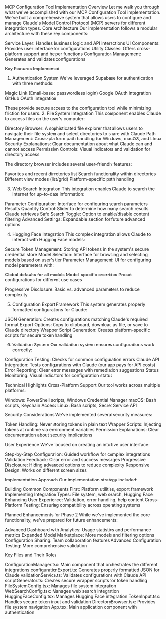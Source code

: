 MCP Configuration Tool Implementation Overview
Let me walk you through what we've accomplished with our MCP Configuration Tool implementation. We've built a comprehensive system that allows users to configure and manage Claude's Model Control Protocol (MCP) servers for different integration types.
Core Architecture
Our implementation follows a modular architecture with these key components:

Service Layer: Handles business logic and API interactions
UI Components: Provides user interface for configurations
Utility Classes: Offers cross-platform support and helper functions
Configuration Management: Generates and validates configurations

Key Features Implemented
1. Authentication System
We've leveraged Supabase for authentication with three methods:

Magic Link (Email-based passwordless login)
Google OAuth integration
GitHub OAuth integration

These provide secure access to the configuration tool while minimizing friction for users.
2. File System Integration
This component enables Claude to access files on the user's computer:

Directory Browser: A sophisticated file explorer that allows users to navigate their file system and select directories to share with Claude
Path Management: Cross-platform path handling for Windows, macOS, and Linux
Security Explanations: Clear documentation about what Claude can and cannot access
Permission Controls: Visual indicators and validation for directory access

The directory browser includes several user-friendly features:

Favorites and recent directories list
Search functionality within directories
Different view modes (list/grid)
Platform-specific path handling

3. Web Search Integration
This integration enables Claude to search the internet for up-to-date information:

Parameter Configuration: Interface for configuring search parameters
Results Quantity Control: Slider to determine how many search results Claude retrieves
Safe Search Toggle: Option to enable/disable content filtering
Advanced Settings: Expandable section for future advanced options

4. Hugging Face Integration
This complex integration allows Claude to interact with Hugging Face models:

Secure Token Management: Storing API tokens in the system's secure credential store
Model Selection: Interface for browsing and selecting models based on user's tier
Parameter Management: UI for configuring model parameters with:

Global defaults for all models
Model-specific overrides
Preset configurations for different use cases


Progressive Disclosure: Basic vs. advanced parameters to reduce complexity

5. Configuration Export Framework
This system generates properly formatted configurations for Claude:

JSON Generation: Creates configurations matching Claude's required format
Export Options: Copy to clipboard, download as file, or save to Claude directory
Wrapper Script Generation: Creates platform-specific scripts for secure token handling

6. Validation System
Our validation system ensures configurations work correctly:

Configuration Testing: Checks for common configuration errors
Claude API Integration: Tests configurations with Claude (our app pays for API costs)
Error Reporting: Clear error messages with remediation suggestions
Status Monitoring: Visual indicators for configuration status

Technical Highlights
Cross-Platform Support
Our tool works across multiple platforms:

Windows: PowerShell scripts, Windows Credential Manager
macOS: Bash scripts, Keychain Access
Linux: Bash scripts, Secret Service API

Security Considerations
We've implemented several security measures:

Token Handling: Never storing tokens in plain text
Wrapper Scripts: Injecting tokens at runtime via environment variables
Permission Explanations: Clear documentation about security implications

User Experience
We've focused on creating an intuitive user interface:

Step-by-Step Configuration: Guided workflow for complex integrations
Validation Feedback: Clear error and success messages
Progressive Disclosure: Hiding advanced options to reduce complexity
Responsive Design: Works on different screen sizes

Implementation Approach
Our implementation strategy included:

Building Common Components First: Platform utilities, export framework
Implementing Integration Types: File system, web search, Hugging Face
Enhancing User Experience: Validation, error handling, help content
Cross-Platform Testing: Ensuring compatibility across operating systems

Planned Enhancements for Phase 2
While we've implemented the core functionality, we've prepared for future enhancements:

Advanced Dashboard with Analytics: Usage statistics and performance metrics
Expanded Model Marketplace: More models and filtering options
Configuration Sharing: Team collaboration features
Advanced Configuration Testing: More comprehensive validation

Key Files and Their Roles

ConfigurationManager.tsx: Main component that orchestrates the different integrations
configurationExport.ts: Generates properly formatted JSON for Claude
validationService.ts: Validates configurations with Claude API
scriptGenerator.ts: Creates secure wrapper scripts for token handling
FileSystemConfig.tsx: Manages file system integration
WebSearchConfig.tsx: Manages web search integration
HuggingFaceConfig.tsx: Manages Hugging Face integration
TokenInput.tsx: Handles secure token input and validation
DirectoryBrowser.tsx: Provides file system navigation
App.tsx: Main application component with authentication